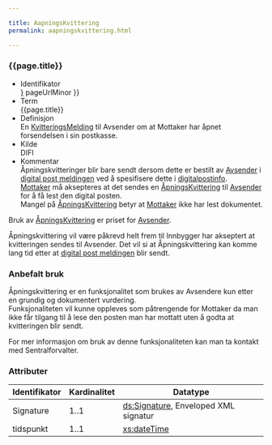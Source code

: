 ```yaml
---

title: AapningsKvittering  
permalink: aapningskvittering.html

---
```


### {{page.title}}

  - Identifikator  
    <span style="{ pageUrlMinor ;">[}]({{)</span> pageUrlMinor }}
  - Term  
    {{page.title}}
  - Definisjon  
    En [KvitteringsMelding](KvitteringsMelding) til Avsender om at
    Mottaker har åpnet forsendelsen i sin postkasse.
  - Kilde  
    DIFI
  - Kommentar  
    Åpningskvitteringer blir bare sendt dersom dette er bestilt av
    [Avsender](../forretningslag/StandardBusinessDocument/Sender) i
    [digital post meldingen](DigitalPostMelding) ved å spesifisere dette
    i [digitalpostinfo](../begrep/DigitalPostInfo).  
    [Mottaker](../begrep/Mottaker) må aksepteres at det sendes en
    [ÅpningsKvittering](AapningsKvittering) til
    [Avsender](../forretningslag/StandardBusinessDocument/Sender) for å
    få lest den digital posten.  
    Mangel på [ÅpningsKvittering](AapningsKvittering) betyr at
    [Mottaker](../begrep/Mottaker) ikke har lest dokumentet.

Bruk av [ÅpningsKvittering](AapningsKvittering) er priset for
[Avsender](../forretningslag/StandardBusinessDocument/Sender).

Åpningskvittering vil være påkrevd helt frem til Innbygger har akseptert
at kvitteringen sendes til Avsender. Det vil si at Åpningskvittering kan
komme lang tid etter at [digital post meldingen](DigitalPostMelding)
blir sendt.

### Anbefalt bruk

Åpningskvittering er en funksjonalitet som brukes av Avsendere kun etter
en grundig og dokumentert vurdering.  
Funksjonaliteten vil kunne oppleves som påtrengende for Mottaker da man
ikke får tilgang til å lese den posten man har mottatt uten å godta at
kvitteringen blir sendt.

For mer informasjon om bruk av denne funksjonaliteten kan man ta kontakt
med Sentralforvalter.

### Attributer

| Identifikator | Kardinalitet | Datatype                                                                                                                                                       |
| --- | --- | --- |
| Signature     | 1..1         | [ds:Signature](https://www.oasis-open.org/committees/download.php/21256/wss-v1.1-spec-errata-os-SOAPMessageSecurity.htm#_Toc118717148), Enveloped XML signatur |
| tidspunkt     | 1..1         | [xs:dateTime](http://www.w3.org/TR/xmlschema-2/#dateTime)                                                                                                      |
